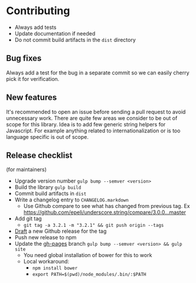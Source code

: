 
# Contributing

- Always add tests
- Update documentation if needed
- Do not commit build artifacts in the `dist` directory

## Bug fixes

Always add a test for the bug in a separate commit so we can easily cherry pick
it for verification.

## New features

It's recommended to open an issue before sending a pull request to avoid
unnecessary work. There are quite few areas we consider to be out of scope for
this library. Idea is to add few generic string helpers for Javascript. For
example anything related to internationalization or is too language specific
is out of scope.

## Release checklist

(for maintainers)

  - Upgrade version number `gulp bump --semver <version>`
  - Build the library `gulp build`
  - Commit build artifacts in `dist`
  - Write a changelog entry to `CHANGELOG.markdown`
    - Use Github compare to see what has changed from previous tag. Ex https://github.com/epeli/underscore.string/compare/3.0.0...master 
  - Add git tag
    - `git tag -a 3.2.1 -m "3.2.1" && git push origin --tags`
  - [Draft][d] a new Github release for the tag
  - Push new release to npm
  - Update the [gh-pages][ghp] branch `gulp bump --semver <version> && gulp site`
    - You need global installation of bower for this to work
    - Local workaround:
      - `npm install bower`
      - `export PATH=$(pwd)/node_modules/.bin/:$PATH`

[d]: https://github.com/epeli/underscore.string/releases
[ghp]: https://github.com/epeli/underscore.string/tree/gh-pages
